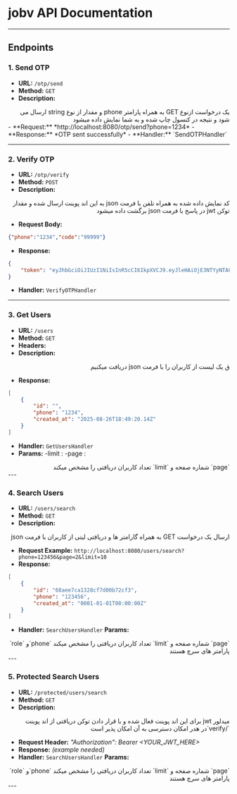 
# jobv API Documentation


---

## Endpoints

### 1. Send OTP

- **URL:** `/otp/send`
- **Method:** `GET`
- **Description:** 
<div dir=rtl>
یک درخواست ازنوع GET به همراه پارامتر phone و مقدار از نوع string ارسال می شود و نتیجه در کنسول چاپ شده و به شما نمایش داده میشود
</div >
- **Request:** *http://localhost:8080/otp/send?phone=1234*
- **Response:** *OTP sent successfully*
- **Handler:** `SendOTPHandler`

---

### 2. Verify OTP

- **URL:** `/otp/verify`
- **Method:** `POST`
- **Description:**
<div dir=rtl>
 کد نمایش داده شده به همراه تلفن با فرمت json به این اند پوینت ارسال شده و مقدار توکن jwt در پاسخ با فرمت json برگشت داده میشود
</div>

- **Request Body:** 
```json
{"phone":"1234","code":"99999"}
```
- **Response:** 
```json
{
    "token": "eyJhbGciOiJIUzI1NiIsInR5cCI6IkpXVCJ9.eyJleHAiOjE3NTYyNTA0NjUsInJvbGUiOiJ1c2VyIiwidWlkIjoiIn0.HgBTZKf9IixHmSpnlyFSOE4M5FJ7Rv-JmLMWDTwIVGY"
}
```
- **Handler:** `VerifyOTPHandler`

---

### 3. Get Users

- **URL:** `/users`
- **Method:** `GET`
- **Headers:** 
- **Description:** 
<div dir=rtl>
ق یک لیست از کاربران را با فرمت json دریافت میکنیم
</div>

- **Response:** 
```json
[
    {
        "id": "",
        "phone": "1234",
        "created_at": "2025-08-26T18:49:20.14Z"
    }
]
```
- **Handler:** `GetUsersHandler`
- **Params:**
-limit : 
-page :
<div dir=rtl>
 `page` شماره صفحه و `limit` تعداد کاربران دریافتی را مشخص میکند
</div>
---

### 4. Search Users

- **URL:** `/users/search`
- **Method:** `GET`
- **Description:** 
<div dir=rtl>
ارسال یک درخواست GET به همراه گارامتر ها و دریافتی لیتی از کاربران با فرمت json
</div>

- **Request Example:** ```http://localhost:8080/users/search?phone=123456&page=2&limit=10```
- **Response:** 
```json
[
    {
        "id": "68aee7ca1328cf7d00b72cf3",
        "phone": "123456",
        "created_at": "0001-01-01T00:00:00Z"
    }
]
```
- **Handler:** `SearchUsersHandler`
 **Params:**
 <div dir=rtl>
  `page` شماره صفحه و `limit` تعداد کاربران دریافتی را مشخص میکند `phone`و `role` پارامتر های سرچ هستند
  </div>
---

### 5. Protected Search Users

- **URL:** `/protected/users/search`
- **Method:** `GET`
- **Description:** 
<div dir=rtl>
میدلور jwt برای این اند پوینت فعال شده و با قرار دادن توکن دریافتی از اند پوینت `/verify`در هدر امکان دسترسی به آن امکان پذیر است
</div>

- **Request Header:** *"Authorization":  Bearer <YOUR_JWT_HERE>*
- **Response:** *(example needed)*
- **Handler:** `SearchUsersHandler`
 **Params:** 
 <div dir=rtl>
 `page` شماره صفحه و `limit` تعداد کاربران دریافتی را مشخص میکند `phone`و `role` پارامتر های سرچ هستند
 </div>
---
